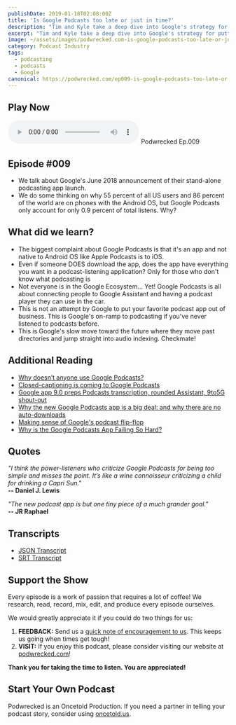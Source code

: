 ```yaml
---
publishDate: 2019-01-18T02:08:00Z
title: 'Is Google Podcasts too late or just in time?'
description: "Tim and Kyle take a deep dive into Google's strategy for putting practically zero effort into marketing their new podcast application: Google Podcasts."
excerpt: "Tim and Kyle take a deep dive into Google's strategy for putting practically zero effort into marketing their new podcast application: Google Podcasts."
image: ~/assets/images/podwrecked.com-is-google-podcasts-too-late-or-just-in-time-960x400.jpg
category: Podcast Industry
tags:
  - podcasting
  - podcasts
  - Google
canonical: https://podwrecked.com/ep009-is-google-podcasts-too-late-or-just-in-time
---
```


## Play Now

<audio id="player" controls type="audio/mpeg" src="https://storage.googleapis.com/storage.oncetold.net/80000029/20800060/pw009-is-google-podcasts-too-late-or-just-in-time.mp3">Your browser does not support the audio element.</audio>
Podwrecked Ep.009

## Episode #009

- We talk about Google's June 2018 announcement of their stand-alone podcasting app launch.
- We do some thinking on why 55 percent of all US users and 86 percent of the world are on phones with the Android OS, but Google Podcasts only account for only 0.9 percent of total listens. Why?

## What did we learn?

- The biggest complaint about Google Podcasts is that it's an app and not native to Android OS like Apple Podcasts is to iOS.
- Even if someone DOES download the app, does the app have everything you want in a podcast-listening application? Only for those who don't know what podcasting is
- Not everyone is in the Google Ecosystem... Yet! Google Podcasts is all about connecting people to Google Assistant and having a podcast player they can use in the car.
- This is not an attempt by Google to put your favorite podcast app out of business. This is Google's on-ramp to podcasting if you've never listened to podcasts before.
- This is Google's slow move toward the future where they move past directories and jump straight into audio indexing. Checkmate!

## Additional Reading

- <a href="https://www.soundguys.com/why-doesnt-anyone-use-google-podcasts-20614/" target="_blank">Why doesn’t anyone use Google Podcasts?</a>
- <a href="https://podnews.net/update/close-captioning-google-podcasts" target="_blank">Closed-captioning is coming to Google Podcasts</a>
- <a href="https://9to5google.com/2019/01/16/google-app-9-0-apk-insight-teardown/" target="_blank">Google app 9.0 preps Podcasts transcription, rounded Assistant, 9to5G shout-out</a>
- <a href="https://medium.com/@JamesCridland/why-the-new-google-podcasts-app-is-a-big-deal-and-why-there-are-no-auto-downloads-9eb2cc0d2f66" target="_blank">Why the new Google Podcasts app is a big deal: and why there are no auto-downloads</a>
- <a href="https://www.computerworld.com/article/3281022/android/google-podcasts.html" target="_blank">Making sense of Google's podcast flip-flop</a>
- <a href="https://www.amplifimedia.com/blogstein/2018/12/5/why-is-google-podcasts-app-failing-so-hard" target="_blank">Why is the Google Podcasts App Failing So Hard?</a>

## Quotes

_"I think the power-listeners who criticize Google Podcasts for being too simple and misses the point. It’s like a wine connoisseur criticizing a child for drinking a Capri Sun."_<br />
**-- Daniel J. Lewis**

_"The new podcast app is but one tiny piece of a much grander goal."_<br />
**-- JR Raphael**

## Transcripts

- <a href="https://storage.googleapis.com/storage.oncetold.net/80000029/20800060/transcript.json" target="_blank">JSON Transcript</a>
- <a href="https://storage.googleapis.com/storage.oncetold.net/80000029/20800060/transcript.srt" target="_blank">SRT Transcript</a>

## Support the Show

Every episode is a work of passion that requires a lot of coffee! We research, read, record, mix, edit, and produce every episode ourselves.

We would greatly appreciate it if you could do two things for us:

1. **FEEDBACK:** Send us a <a href="mailto:podwrecked@gmail.com" target="_blank">quick note of encouragement to us</a>. This keeps us going when times get tough!
1. **VISIT:** If you enjoy this podcast, please consider visiting our website at <a href="https://podwrecked.com" target="_blank">podwrecked.com</a>!

**Thank you for taking the time to listen. You are appreciated!**

## Start Your Own Podcast

Podwrecked is an Oncetold Production. If you need a partner in telling your podcast story, consider using <a href="https://oncetold.us" target="_blank">oncetold.us</a>.
